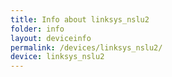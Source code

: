 ```yaml
---
title: Info about linksys_nslu2
folder: info
layout: deviceinfo
permalink: /devices/linksys_nslu2/
device: linksys_nslu2
---
```

